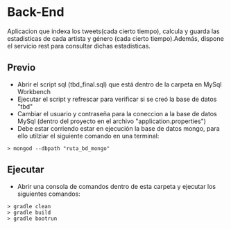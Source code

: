 # Back-End
Aplicacion que indexa los tweets(cada cierto tiempo), calcula y guarda las estadisticas de cada artista y género (cada cierto tiempo).Además, dispone el servicio rest para consultar dichas estadisticas.

## Previo 
* Abrir el script sql (tbd_final.sql) que está dentro de la carpeta en MySql Workbench
* Ejecutar el script y refrescar para verificar si se creó la base de datos "tbd"
* Cambiar el usuario y contraseña para la coneccion a la base de datos MySql (dentro del proyecto en el archivo "application.properties")
* Debe estar corriendo estar en ejecución la base de datos mongo, para ello utilziar el siguiente comando en una terminal:
```
> mongod --dbpath "ruta_bd_mongo"
```


## Ejecutar
* Abrir una consola de comandos dentro de esta carpeta y ejecutar los siguientes comandos:
```
> gradle clean
> gradle build
> gradle bootrun
```

